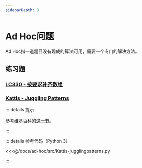 ```yaml
---
sidebarDepth: 3
---
```


# Ad Hoc问题

Ad Hoc指一道题目没有现成的算法可用，需要一个专门的解决方法。

## 练习题

### [LC330 - 按要求补齐数组](https://leetcode-cn.com/problems/patching-array/)

### [Kattis - Juggling Patterns](https://open.kattis.com/problems/jugglingpatterns)

::: details 提示

参考维基百科的[这一节](https://en.wikipedia.org/wiki/Siteswap#Validity)。

:::

::: details 参考代码（Python 3）

<<<@/docs/ad-hoc/src/Kattis-jugglingpatterns.py

:::

<Utterances />
